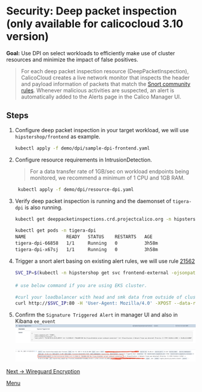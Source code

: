# Security: Deep packet inspection (only available for calicocloud 3.10 version)

**Goal:** Use DPI on select workloads to efficiently make use of cluster resources and minimize the impact of false positives. 

>For each deep packet inspection resource (DeepPacketInspection), CalicoCloud creates a live network monitor that inspects the header and payload information of packets that match the [Snort community rules](https://www.snort.org/downloads/#rule-downloads). Whenever malicious activities are suspected, an alert is automatically added to the Alerts page in the Calico Manager UI.


## Steps

1. Configure deep packet inspection in your target workload, we will use `hipstershop/frontend` as example.

   ```bash
   kubectl apply -f demo/dpi/sample-dpi-frontend.yaml
   ```  
   

2. Configure resource requirements in IntrusionDetection.

    > For a data transfer rate of 1GB/sec on workload endpoints being monitored, we recommend a minimum of 1 CPU and 1GB RAM.
   
    ```bash
     kubectl apply -f demo/dpi/resource-dpi.yaml
    ```

3. Verify deep packet inspection is running and the daemonset of `tigera-dpi` is also running. 


   ```bash
   kubectl get deeppacketinspections.crd.projectcalico.org -n hipstershop
   ```

   ```bash
   kubectl get pods -n tigera-dpi
   NAME               READY   STATUS    RESTARTS   AGE
   tigera-dpi-66858   1/1     Running   0          3h58m
   tigera-dpi-x67sj   1/1     Running   0          3h58m
   ```

4. Trigger a snort alert basing on existing alert rules, we will use rule [21562](https://www.snort.org/rule_docs/1-21562)    

   ```bash
   SVC_IP=$(kubectl -n hipstershop get svc frontend-external -ojsonpath='{.status.loadBalancer.ingress[0].ip}')

   # use below command if you are using EKS cluster. 
   ```
   
   ```bash
   #curl your loadbalancer with head and smk data from outside of cluster
   curl http://$SVC_IP:80 -H 'User-Agent: Mozilla/4.0' -XPOST --data-raw 'smk=1234'
   ```

5. Confirm the `Signature Triggered Alert` in manager UI and also in Kibana `ee_event`
    ![Signature Alert](../img/signature-alert.png)


    ![ee event log](../img/ee-event-log.png)




[Next -> Wireguard Encryption](../modules/encryption.md) 

[Menu](../README.md)
